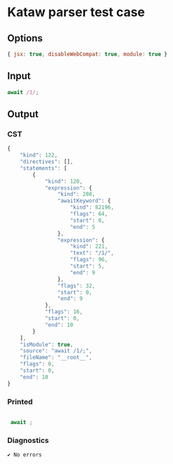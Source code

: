 # Kataw parser test case

## Options

`````js
{ jsx: true, disableWebCompat: true, module: true }
`````

## Input

`````js
await /1/;
`````

## Output

### CST

```javascript
{
    "kind": 122,
    "directives": [],
    "statements": [
        {
            "kind": 120,
            "expression": {
                "kind": 208,
                "awaitKeyword": {
                    "kind": 82196,
                    "flags": 64,
                    "start": 0,
                    "end": 5
                },
                "expression": {
                    "kind": 221,
                    "text": "/1/",
                    "flags": 96,
                    "start": 5,
                    "end": 9
                },
                "flags": 32,
                "start": 0,
                "end": 9
            },
            "flags": 16,
            "start": 0,
            "end": 10
        }
    ],
    "isModule": true,
    "source": "await /1/;",
    "fileName": "__root__",
    "flags": 0,
    "start": 0,
    "end": 10
}
```

### Printed

```javascript

 await ; 
```

### Diagnostics

```javascript
✔ No errors
```

